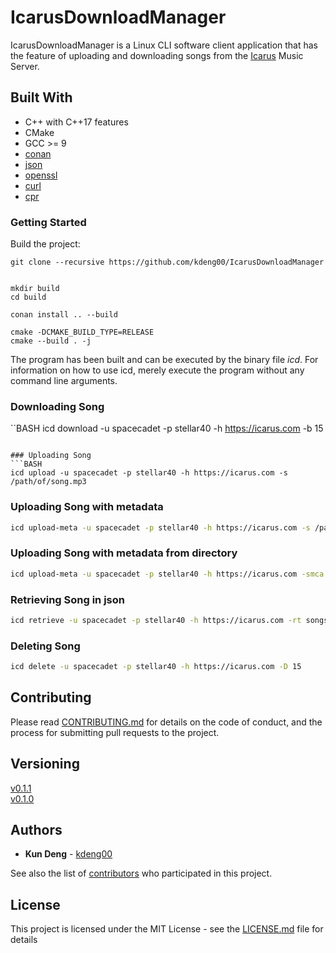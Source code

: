 # IcarusDownloadManager

IcarusDownloadManager is a Linux CLI software client application that has the feature of uploading and downloading songs from the [Icarus](https://github.com/kdeng00/Icarus) Music Server. 


## Built With

* C++ with C++17 features
* CMake
* GCC >= 9
* [conan](https://github.com/conan-io/conan)
* [json](https://github.com/nlohmann/json)
* [openssl](https://github.com/openssl/openssl)
* [curl](https://github.com/curl/curl)
* [cpr](https://github.com/libcpr/cpr)


### Getting Started

Build the project:

```
git clone --recursive https://github.com/kdeng00/IcarusDownloadManager


mkdir build
cd build

conan install .. --build

cmake -DCMAKE_BUILD_TYPE=RELEASE
cmake --build . -j
```

The program has been built and can be executed by the binary file *icd*. For information on how to use icd, merely execute the program without any command line arguments.

### Downloading Song
``BASH
icd download -u spacecadet -p stellar40 -h https://icarus.com -b 15
```

### Uploading Song
```BASH
icd upload -u spacecadet -p stellar40 -h https://icarus.com -s /path/of/song.mp3
```

### Uploading Song with metadata

```BASH
icd upload-meta -u spacecadet -p stellar40 -h https://icarus.com -s /path/of/song.mp3 -t 1 -m /path/to/metadata/config/collection.json -ca /path/to/cover/art/image.png
```

### Uploading Song with metadata from directory

```BASH
icd upload-meta -u spacecadet -p stellar40 -h https://icarus.com -smca /path/where/songs/and/metadata/exist
```


### Retrieving Song in json
```Bash
icd retrieve -u spacecadet -p stellar40 -h https://icarus.com -rt songs
```

### Deleting Song
```BASH
icd delete -u spacecadet -p stellar40 -h https://icarus.com -D 15
```


## Contributing

Please read [CONTRIBUTING.md](CONTRIBUTING.md) for details on the code of conduct, and the process for submitting pull requests to the project.

## Versioning

[v0.1.1](https://github.com/kdeng00/IcarusDownloadManager/releases/tag/v0.1.1)  
[v0.1.0](https://github.com/kdeng00/IcarusDownloadManager/releases/tag/0.1.0)

## Authors

* **Kun Deng** - [kdeng00](https://github.com/kdeng00)

See also the list of [contributors](https://github.com/kdeng00/Icarus/graphs/contributors) who participated in this project.

## License

This project is licensed under the MIT License - see the [LICENSE.md](LICENSE.md) file for details
